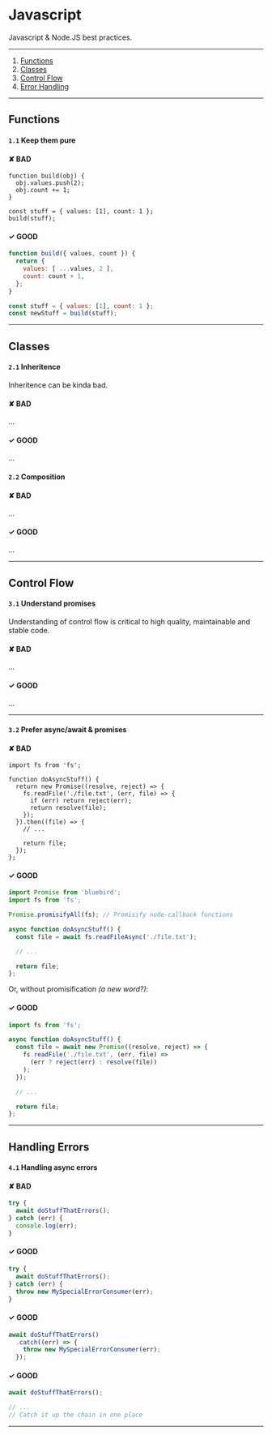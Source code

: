 # Javascript

Javascript & Node.JS best practices.

---

1. [Functions](#functions)
2. [Classes](#classes)
3. [Control Flow](#control-flow)
4. [Error Handling](#error-handling)

---

## Functions

#### `1.1` Keep them pure

#### ✘ BAD

```
function build(obj) {
  obj.values.push(2);
  obj.count += 1;
}

const stuff = { values: [1], count: 1 };
build(stuff);
```

#### ✓ GOOD

```js
function build({ values, count }) {
  return {
    values: [ ...values, 2 ],
    count: count + 1,
  };
}

const stuff = { values: [1], count: 1 };
const newStuff = build(stuff);
```

---

## Classes

#### `2.1` Inheritence

Inheritence can be kinda bad.

#### ✘ BAD
...

#### ✓ GOOD
...

#### `2.2` Composition

#### ✘ BAD
...

#### ✓ GOOD
...

---

## Control Flow

#### `3.1` Understand promises

Understanding of control flow is critical to high quality, maintainable and stable code.

#### ✘ BAD
...

#### ✓ GOOD
...

---


#### `3.2` Prefer async/await & promises

#### ✘ BAD

```
import fs from 'fs';

function doAsyncStuff() {
  return new Promise((resolve, reject) => {
    fs.readFile('./file.txt', (err, file) => {
      if (err) return reject(err);
      return resolve(file);
    });
  }).then((file) => {
    // ...

    return file;
  });
};
```

#### ✓ GOOD

```js
import Promise from 'bluebird';
import fs from 'fs';

Promise.promisifyAll(fs); // Promisify node-callback functions

async function doAsyncStuff() {
  const file = await fs.readFileAsync('./file.txt');

  // ...

  return file;
};
```

Or, without promisification _(a new word?)_:

#### ✓ GOOD

```js
import fs from 'fs';

async function doAsyncStuff() {
  const file = await new Promise((resolve, reject) => {
    fs.readFile('./file.txt', (err, file) =>
      (err ? reject(err) : resolve(file))
    );
  });

  // ...

  return file;
};
```

---

## Handling Errors

#### `4.1` Handling async errors


#### ✘ BAD

```js
try {
  await doStuffThatErrors();
} catch (err) {
  console.log(err);
}
```

#### ✓ GOOD

```js
try {
  await doStuffThatErrors();
} catch (err) {
  throw new MySpecialErrorConsumer(err);
}
```

#### ✓ GOOD

```js
await doStuffThatErrors()
  .catch((err) => {
    throw new MySpecialErrorConsumer(err);
  });
```

#### ✓ GOOD

```js
await doStuffThatErrors();

// ...
// Catch it up the chain in one place

```

---